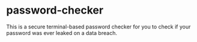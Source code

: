 # password-checker

This is a secure terminal-based password checker for you to check if your password was ever leaked on a data breach.